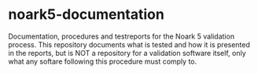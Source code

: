 # noark5-documentation
Documentation, procedures and testreports for the Noark 5 validation process. This repository documents what is tested and how it is presented in the reports, but is NOT a repository for a validation software itself, only what any softare following this procedure must comply to.
